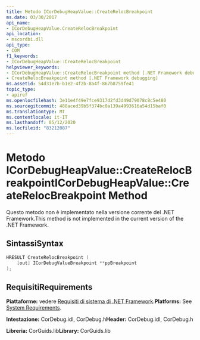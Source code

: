 ```yaml
---
title: Metodo ICorDebugHeapValue::CreateRelocBreakpoint
ms.date: 03/30/2017
api_name:
- ICorDebugHeapValue.CreateRelocBreakpoint
api_location:
- mscordbi.dll
api_type:
- COM
f1_keywords:
- ICorDebugHeapValue::CreateRelocBreakpoint
helpviewer_keywords:
- ICorDebugHeapValue::CreateRelocBreakpoint method [.NET Framework debugging]
- CreateRelocBreakpoint method [.NET Framework debugging]
ms.assetid: 54d31e7b-b1e2-4f2b-8a4f-867b8759fe41
topic_type:
- apiref
ms.openlocfilehash: 3e11e4f49e7fce9317d2fd3d49d79078c8c5e480
ms.sourcegitcommit: 488aced39b5f374bc0a139a4993616a54d15baf0
ms.translationtype: MT
ms.contentlocale: it-IT
ms.lasthandoff: 05/12/2020
ms.locfileid: "83212087"
---
```

# <a name="icordebugheapvaluecreaterelocbreakpoint-method"></a><span data-ttu-id="d320c-102">Metodo ICorDebugHeapValue::CreateRelocBreakpoint</span><span class="sxs-lookup"><span data-stu-id="d320c-102">ICorDebugHeapValue::CreateRelocBreakpoint Method</span></span>
<span data-ttu-id="d320c-103">Questo metodo non è implementato nella versione corrente del .NET Framework.</span><span class="sxs-lookup"><span data-stu-id="d320c-103">This method is not implemented in the current version of the .NET Framework.</span></span>  
  
## <a name="syntax"></a><span data-ttu-id="d320c-104">Sintassi</span><span class="sxs-lookup"><span data-stu-id="d320c-104">Syntax</span></span>  
  
```cpp  
HRESULT CreateRelocBreakpoint (  
    [out] ICorDebugValueBreakpoint **ppBreakpoint  
);  
```  
  
## <a name="requirements"></a><span data-ttu-id="d320c-105">Requisiti</span><span class="sxs-lookup"><span data-stu-id="d320c-105">Requirements</span></span>  
 <span data-ttu-id="d320c-106">**Piattaforme:** vedere [Requisiti di sistema di .NET Framework](../../get-started/system-requirements.md).</span><span class="sxs-lookup"><span data-stu-id="d320c-106">**Platforms:** See [System Requirements](../../get-started/system-requirements.md).</span></span>  
  
 <span data-ttu-id="d320c-107">**Intestazione:** CorDebug.idl, CorDebug.h</span><span class="sxs-lookup"><span data-stu-id="d320c-107">**Header:** CorDebug.idl, CorDebug.h</span></span>  
  
 <span data-ttu-id="d320c-108">**Libreria:** CorGuids.lib</span><span class="sxs-lookup"><span data-stu-id="d320c-108">**Library:** CorGuids.lib</span></span>
